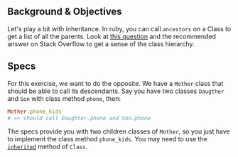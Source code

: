 ## Background & Objectives

Let's play a bit with inheritance. In ruby, you can call `ancestors` on a Class to
get a list of all the parents. Look at [this question](http://stackoverflow.com/questions/19045195/understanding-ruby-class-and-ancestors-methods) and the recommended answer on
Stack Overflow to get a sense of the class hierarchy.

## Specs

For this exercise, we want to do the opposite. We have a `Mother` class that should be able to call
its descendants. Say you have two classes `Daugther` and `Son` with class method `phone`, then:

```ruby
Mother.phone_kids
# => should call Daughter.phone and Son.phone
```

The specs provide you with two children classes of `Mother`, so you just have to implement
the class method `phone_kids`. You may need to use the [`inherited`](http://www.ruby-doc.org/core-2.4.0/Class.html#method-i-inherited) method of `Class`.
